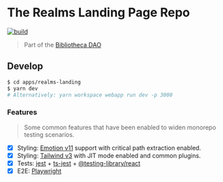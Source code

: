 # The Realms Landing Page Repo

<p align="left">
  <a aria-label="Build" href="https://github.com/BibliothecaForAdventurers/realms-react/actions?query=workflow%3ACI">
    <img alt="build" src="https://img.shields.io/github/workflow/status/BibliothecaForAdventurers/realms-react/CI-atlas-app/main?label=CI&logo=github&style=flat-quare&labelColor=000000" />
  </a>
</p>

> Part of the [Bibliotheca DAO](https://github.com/BibliothecaForAdventurers)

## Develop

```bash
$ cd apps/realms-landing
$ yarn dev
# Alternatively: yarn workspace webapp run dev -p 3000
```

### Features

> Some common features that have been enabled to widen monorepo testing scenarios.

- [x] Styling: [Emotion v11](https://emotion.sh/) support with critical path extraction enabled.
- [x] Styling: [Tailwind v3](https://tailwindcss.com/) with JIT mode enabled and common plugins.
- [x] Tests: [jest](https://jestjs.io/) + [ts-jest](https://github.com/kulshekhar/ts-jest) + [@testing-library/react](https://testing-library.com/)
- [x] E2E: [Playwright](https://playwright.dev/)
